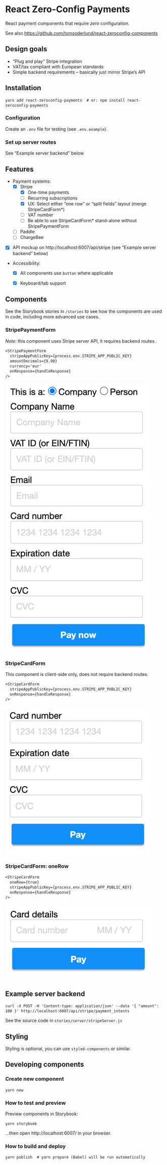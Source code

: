 # React Zero-Config Payments

React payment components that require _zero_ configuration.

See also https://github.com/tomsoderlund/react-zeroconfig-components

## Design goals

- “Plug and play” Stripe integration
- VAT/tax compliant with European standards
- Simple backend requirements – basically just mirror Stripe’s API


## Installation

    yarn add react-zeroconfig-payments  # or: npm install react-zeroconfig-payments

### Configuration

Create an `.env` file for testing (see `.env.example`).

### Set up server routes

See “Example server backend” below.


## Features

- Payment systems:
  - [x] Stripe
    - [x] One-time payments
    - [ ] Recurring subscriptions
    - [x] UX: Select either “one row” or “split fields” layout (merge StripeCardForm*)
    - [ ] VAT number
    - [ ] Be able to use StripeCardForm* stand-alone without StripePaymentForm
  - [ ] Paddle
  - [ ] ChargeBee
- [x] API mockup on http://localhost:6007/api/stripe (see “Example server backend” below)
- Accessibility:
  - [x] All components use `button` where applicable
  - [x] Keyboard/tab support


## Components

See the Storybook stories in `/stories` to see how the components are used in code, including more advanced use cases.

### StripePaymentForm

*Note:* this component uses Stripe server API, it requires backend routes.

    <StripePaymentForm
      stripeAppPublicKey={process.env.STRIPE_APP_PUBLIC_KEY}
      amountDecimals={9.90}
      currency='eur'
      onResponse={handleResponse}
    />

![StripePaymentForm](docs/StripePaymentForm.png)

### StripeCardForm

This component is client-side only, does not require backend routes.

    <StripeCardForm
      stripeAppPublicKey={process.env.STRIPE_APP_PUBLIC_KEY}
      onResponse={handleResponse}
    />

![StripeCardForm](docs/StripeCardForm.png)

### StripeCardForm: oneRow

    <StripeCardForm
      oneRow={true}
      stripeAppPublicKey={process.env.STRIPE_APP_PUBLIC_KEY}
      onResponse={handleResponse}
    />

![StripeCardForm: oneRow](docs/StripeCardFormOneRow.png)


## Example server backend

    curl -X POST -H 'Content-type: application/json' --data '{ "amount": 100 }' http://localhost:6007/api/stripe/payment_intents

See the source code in `stories/server/stripeServer.js`


## Styling

Styling is optional, you can use `styled-components` or similar.


## Developing components

### Create new component

    yarn new

### How to test and preview

Preview components in Storybook:

    yarn storybook

...then open http://localhost:6007/ in your browser.

### How to build and deploy

    yarn publish  # yarn prepare (Babel) will be run automatically
